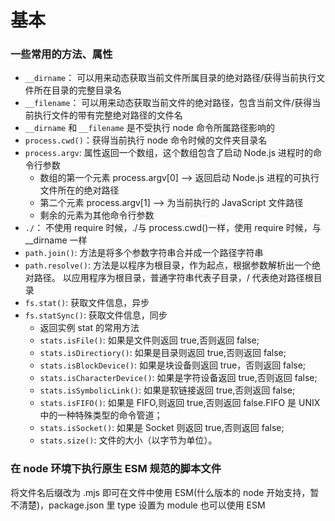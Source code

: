 # 基本

### 一些常用的方法、属性

-   `__dirname`： 可以用来动态获取当前文件所属目录的绝对路径/获得当前执行文件所在目录的完整目录名
-   `__filename`： 可以用来动态获取当前文件的绝对路径，包含当前文件/获得当前执行文件的带有完整绝对路径的文件名
-   `__dirname` 和 `__filename` 是不受执行 node 命令所属路径影响的
    <br/>
-   `process.cwd()`：获得当前执行 node 命令时候的文件夹目录名
-   `process.argv`: 属性返回一个数组，这个数组包含了启动 Node.js 进程时的命令行参数
    -   数组的第一个元素 process.argv[0] ——> 返回启动 Node.js 进程的可执行文件所在的绝对路径
    -   第二个元素 process.argv[1] ——> 为当前执行的 JavaScript 文件路径
    -   剩余的元素为其他命令行参数
-   `./`： 不使用 require 时候，./与 process.cwd()一样，使用 require 时候，与\_\_dirname 一样
    <br/>
-   `path.join()`: 方法是将多个参数字符串合并成一个路径字符串
-   `path.resolve()`: 方法是以程序为根目录，作为起点，根据参数解析出一个绝对路径。 以应用程序为根目录，普通字符串代表子目录，/ 代表绝对路径根目录
    <br/>
-   `fs.stat()`: 获取文件信息，异步
-   `fs.statSync()`: 获取文件信息，同步
    -   返回实例 stat 的常用方法
    -   `stats.isFile()`: 如果是文件则返回 true,否则返回 false;
    -   `stats.isDirectiory()`: 如果是目录则返回 true,否则返回 false;
    -   `stats.isBlockDevice()`: 如果是块设备则返回 true，否则返回 false;
    -   `stats.isCharacterDevice()`: 如果是字符设备返回 true,否则返回 false;
    -   `stats.isSymbolicLink()`: 如果是软链接返回 true,否则返回 false;
    -   `stats.isFIFO()`: 如果是 FIFO,则返回 true,否则返回 false.FIFO 是 UNIX 中的一种特殊类型的命令管道；
    -   `stats.isSocket()`: 如果是 Socket 则返回 true,否则返回 false;
    -   `stats.size()`: 文件的大小（以字节为单位）。

### 在 node 环境下执行原生 ESM 规范的脚本文件

将文件名后缀改为 .mjs 即可在文件中使用 ESM(什么版本的 node 开始支持，暂不清楚)，package.json 里 type 设置为 module 也可以使用 ESM
